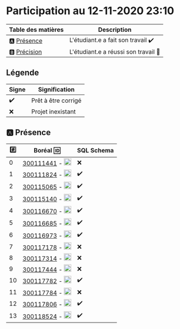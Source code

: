 # Participation au 12-11-2020 23:10

| Table des matières            | Description                                             |
|-------------------------------|---------------------------------------------------------|
| :a: [Présence](#a-présence)   | L'étudiant.e a fait son travail    :heavy_check_mark:   |
| :b: [Précision](#b-précision) | L'étudiant.e a réussi son travail  :tada:               |

## Légende

| Signe              | Signification                 |
|--------------------|-------------------------------|
| :heavy_check_mark: | Prêt à être corrigé           |
| :x:                | Projet inexistant             |

## :a: Présence

|:hash:| Boréal :id:                | SQL Schema  |
|------|----------------------------|---------------|
| 0 | [300111441](../300111441/300111441-schema.sql) - <image src='https://avatars0.githubusercontent.com/u/55207099?s=460&v=4' width=20 height=20></image> | :x: |
| 1 | [300111824](../300111824/300111824-schema.sql) - <image src='https://avatars0.githubusercontent.com/u/54911706?s=460&v=4' width=20 height=20></image> | :heavy_check_mark: |
| 2 | [300115065](../300115065/300115065-schema.sql) - <image src='https://avatars0.githubusercontent.com/u/54910778?s=460&v=4' width=20 height=20></image> | :heavy_check_mark: |
| 3 | [300115140](../300115140/300115140-schema.sql) - <image src='https://avatars0.githubusercontent.com/u/54910329?s=460&v=4' width=20 height=20></image> | :heavy_check_mark: |
| 4 | [300116670](../300116670/300116670-schema.sql) - <image src='https://avatars0.githubusercontent.com/u/55238107?s=460&v=4' width=20 height=20></image> | :heavy_check_mark: |
| 5 | [300116685](../300116685/300116685-schema.sql) - <image src='https://avatars0.githubusercontent.com/u/54910751?s=460&v=4' width=20 height=20></image> | :heavy_check_mark: |
| 6 | [300116973](../300116973/300116973-schema.sql) - <image src='https://avatars0.githubusercontent.com/u/54910252?s=460&v=4' width=20 height=20></image> | :heavy_check_mark: |
| 7 | [300117178](../300117178/300117178-schema.sql) - <image src='https://avatars0.githubusercontent.com/u/54910937?s=460&v=4' width=20 height=20></image> | :x: |
| 8 | [300117314](../300117314/300117314-schema.sql) - <image src='https://avatars0.githubusercontent.com/u/54910700?s=460&v=4' width=20 height=20></image> | :x: |
| 9 | [300117444](../300117444/300117444-schema.sql) - <image src='https://avatars0.githubusercontent.com/u/54910261?s=460&v=4' width=20 height=20></image> | :x: |
| 10 | [300117782](../300117782/300117782-schema.sql) - <image src='https://avatars0.githubusercontent.com/u/56364697?s=460&v=4' width=20 height=20></image> | :heavy_check_mark: |
| 11 | [300117784](../300117784/300117784-schema.sql) - <image src='https://avatars0.githubusercontent.com/u/54910102?s=460&v=4' width=20 height=20></image> | :x: |
| 12 | [300117806](../300117806/300117806-schema.sql) - <image src='https://avatars0.githubusercontent.com/u/54910103?s=460&v=4' width=20 height=20></image> | :heavy_check_mark: |
| 13 | [300118524](../300118524/300118524-schema.sql) - <image src='https://avatars0.githubusercontent.com/u/56364857?s=460&v=4' width=20 height=20></image> | :heavy_check_mark: |
